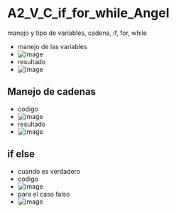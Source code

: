 # A2_V_C_if_for_while_Angel
manejo y tipo de variables, cadena, if, for, while
- manejo de las variables
- ![image](https://github.com/user-attachments/assets/4969bdc9-e89b-496f-8e46-8d806146dcbb)
- resultado
- ![image](https://github.com/user-attachments/assets/57f563e3-93a6-4b31-8e90-ec7348136c7c)
## Manejo de cadenas
- codigo
- ![image](https://github.com/user-attachments/assets/7c8857a9-8349-4167-aad0-7dbd275fba70)
- resultado
- ![image](https://github.com/user-attachments/assets/f7151b0d-1dd4-40ba-83f3-f64971c16ca0)
## if else
- cuando es verdadero
- codigo
- ![image](https://github.com/user-attachments/assets/9620983c-d16f-4f87-bc36-c1de4b03251c)
- para el caso falso
- ![image](https://github.com/user-attachments/assets/33e6346d-38b1-4fd2-bb6c-403ee776a0c9)


